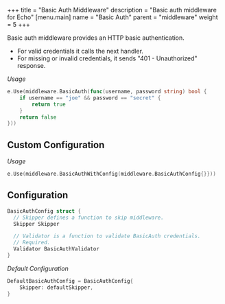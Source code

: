 +++
title = "Basic Auth Middleware"
description = "Basic auth middleware for Echo"
[menu.main]
  name = "Basic Auth"
  parent = "middleware"
  weight = 5
+++

Basic auth middleware provides an HTTP basic authentication.

- For valid credentials it calls the next handler.
- For missing or invalid credentials, it sends "401 - Unauthorized" response.

*Usage*

```go
e.Use(middleware.BasicAuth(func(username, password string) bool {
	if username == "joe" && password == "secret" {
		return true
	}
	return false
}))
```

## Custom Configuration

*Usage*

```go
e.Use(middleware.BasicAuthWithConfig(middleware.BasicAuthConfig{}}))
```

## Configuration

```go
BasicAuthConfig struct {
  // Skipper defines a function to skip middleware.
  Skipper Skipper

  // Validator is a function to validate BasicAuth credentials.
  // Required.
  Validator BasicAuthValidator
}
```

*Default Configuration*

```go
DefaultBasicAuthConfig = BasicAuthConfig{
	Skipper: defaultSkipper,
}
```
